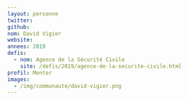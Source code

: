 ```yaml
---
layout: personne
twitter: 
github: 
nom: David Vigier
website:
annees: 2019
defis: 
  - nom: Agence de la Sécurité Civile
    site: /defis/2019/agence-de-la-securite-civile.html
profil: Mentor
images: 
  - /img/communaute/david-vigier.png
---
```


